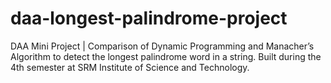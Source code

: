 # daa-longest-palindrome-project
DAA Mini Project | Comparison of Dynamic Programming and Manacher’s Algorithm to detect the longest palindrome word in a string. Built during the 4th semester at SRM Institute of Science and Technology.
